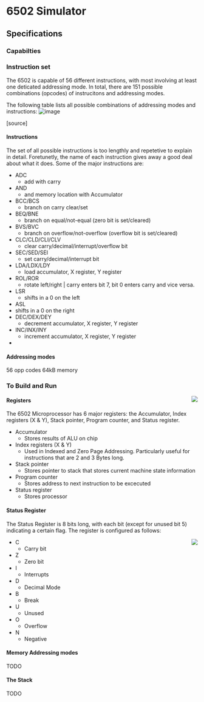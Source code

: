 # 6502 Simulator


## Specifications

### Capabilties 

### Instruction set
The 6502 is capable of 56 different instructions, with most involving at least one deticated addressing mode. In total, there are 151 possible combinations (opcodes) of instrucitons and addressing modes. 

The following table lists all possible combinations of  addressing modes and instructions:
![image](https://user-images.githubusercontent.com/83780720/167928531-5e34e9ef-eef6-4553-a680-f741fa19dacf.png)

[source]

#### Instructions

The set of all possible instructions is too lengthly and repetetive to explain in detail. Foretunetly, the name of each instruction gives away a good deal about what it does.
Some of the major instructions are:
- ADC
  - add with carry
- AND
  - and memory location with Accumulator
- BCC/BCS
  - branch on carry clear/set
- BEQ/BNE
  - branch on equal/not-equal (zero bit is set/cleared)
- BVS/BVC
  - branch on overflow/not-overflow (overflow bit is set/cleared)
- CLC/CLD/CLI/CLV
  - clear carry/decimal/interrupt/overflow bit
- SEC/SED/SEI
  - set carry/decimal/interrupt bit
- LDA/LDX/LDY
  - load accumulator, X register, Y register
- ROL/ROR
  - rotate left/right | carry enters bit 7, bit 0 enters carry and vice versa. 
- LSR
  - shifts in a 0 on the left
- ASL 
 - shifts in a 0 on the right
- DEC/DEX/DEY
  - decrement accumulator, X register, Y register
- INC/INX/INY
  - increment accumulator, X register, Y register
- 

#### Addressing modes


56 opp codes
64kB memory

### To Build and Run



<img align="right" src="https://user-images.githubusercontent.com/83780720/165873944-c7f24080-adb7-450c-8e1c-7b6cb7d84c1c.png">

#### Registers
The 6502 Microprocessor has 6 major registers: the Accumulator, Index registers (X & Y), Stack pointer, Program counter, and Status register. 
- Accumulator
  - Stores results of ALU on chip
- Index registers (X & Y)
  - Used in Indexed and Zero Page Addressing. Particularly useful for instructions that are 2 and 3 Bytes long. 
- Stack pointer
  - Stores pointer to stack that stores current machine state information
- Program counter
  - Stores address to next instruction to be excecuted
- Status register
  - Stores processor 




#### Status Register
The Status Register is 8 bits long, with each bit (except for unused bit 5) indicating a certain flag. The register is configured as follows:



<img align="right" src="https://user-images.githubusercontent.com/83780720/165876735-cdc260b7-1aaf-4d1f-99c0-4384522bef58.png">

- C
  - Carry bit
- Z 
  - Zero bit
- I
  - Interrupts
- D
  - Decimal Mode
- B 
  - Break
- U
  - Unused
- O
  - Overflow
- N
  - Negative


#### Memory Addressing modes
TODO


#### The Stack
TODO
